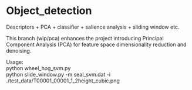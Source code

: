 # Object_detection
Descriptors + PCA + classifier + salience analysis + sliding window etc.  

This branch (wip/pca) enhances the project introducing Principal Component Analysis (PCA)
for feature space dimensionality reduction and denoising.

Usage:  
python wheel_hog_svm.py  
python slide_window.py -m seal_svm.dat -i ./test_data/T00001_00001_1_2height_cubic.png  
